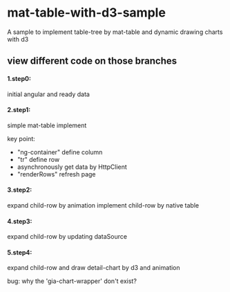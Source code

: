 # mat-table-with-d3-sample
A sample to implement table-tree by mat-table and dynamic drawing charts with d3 


## view different code on those branches
#### 1.step0:

initial angular and ready data

#### 2.step1:

simple mat-table implement

key point: 

  - "ng-container" define column
  - "tr" define row
  - asynchronously get data by HttpClient
  - "renderRows" refresh page
  
#### 3.step2:

expand child-row by animation
implement child-row by native table


#### 4.step3:

expand child-row by updating dataSource


#### 5.step4:

expand child-row and draw detail-chart by d3 and animation

bug: why the 'gia-chart-wrapper' don't exist?
